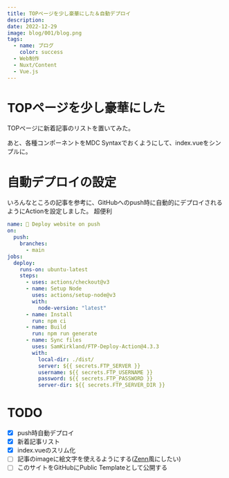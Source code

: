 ```yaml
---
title: TOPページを少し豪華にした＆自動デプロイ
description:
date: 2022-12-29
image: blog/001/blog.png
tags:
  - name: ブログ
    color: success
  - Web制作
  - Nuxt/Content
  - Vue.js
---
```


# TOPページを少し豪華にした

TOPページに新着記事のリストを置いてみた。

あと、各種コンポーネントをMDC Syntaxでおくようにして、index.vueをシンプルに。

# 自動デプロイの設定
いろんなところの記事を参考に、GitHubへのpush時に自動的にデプロイされるようにActionを設定しました。
超便利

```yaml
name: 🚀 Deploy website on push
on:
  push:
    branches:
      - main
jobs:
  deploy:
    runs-on: ubuntu-latest
    steps:
      - uses: actions/checkout@v3
      - name: Setup Node
        uses: actions/setup-node@v3
        with:
          node-version: "latest"
      - name: Install
        run: npm ci
      - name: Build
        run: npm run generate
      - name: Sync files
        uses: SamKirkland/FTP-Deploy-Action@4.3.3
        with:
          local-dir: ./dist/
          server: ${{ secrets.FTP_SERVER }}
          username: ${{ secrets.FTP_USERNAME }}
          password: ${{ secrets.FTP_PASSWORD }}
          server-dir: ${{ secrets.FTP_SERVER_DIR }}
```

# TODO
- [x] push時自動デプロイ
- [x] 新着記事リスト
- [x] index.vueのスリム化
- [ ] 記事のimageに絵文字を使えるようにする([Zenn](https://zenn.dev/)風にしたい)
- [ ] このサイトをGitHubにPublic Templateとして公開する